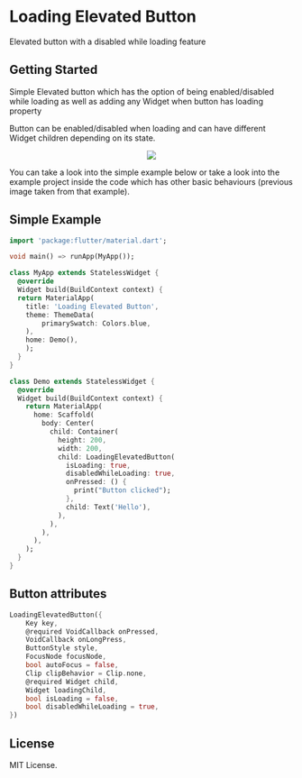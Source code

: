 # Loading Elevated Button

Elevated button with a disabled while loading feature

## Getting Started

Simple Elevated button which has the option of being enabled/disabled while loading as well as adding any Widget when button has loading property

Button can be enabled/disabled when loading and can have different Widget children depending on its state.

<p align="center">
  <img src="https://media.giphy.com/media/OyDeKyCjeQAVR6v1kH/source.gif"/>
</p>

You can take a look into the simple example below or take a look into the example project inside the code which has other basic behaviours (previous image taken from that example).

## Simple Example
```dart
import 'package:flutter/material.dart';

void main() => runApp(MyApp());

class MyApp extends StatelessWidget {
  @override
  Widget build(BuildContext context) {
  return MaterialApp(
    title: 'Loading Elevated Button',
    theme: ThemeData(
        primarySwatch: Colors.blue,
    ),
    home: Demo(),
    );
  }
}

class Demo extends StatelessWidget {
  @override
  Widget build(BuildContext context) {
    return MaterialApp(
      home: Scaffold(
        body: Center(
          child: Container(
            height: 200,
            width: 200,
            child: LoadingElevatedButton(
              isLoading: true,
              disabledWhileLoading: true,
              onPressed: () {
                print("Button clicked");
              },
              child: Text('Hello'),
            ),
          ),
        ),
      ),
    );
  }
}
```

## Button attributes

```dart
LoadingElevatedButton({
    Key key,
    @required VoidCallback onPressed,
    VoidCallback onLongPress,
    ButtonStyle style,
    FocusNode focusNode,
    bool autoFocus = false,
    Clip clipBehavior = Clip.none,
    @required Widget child,
    Widget loadingChild,
    bool isLoading = false,
    bool disabledWhileLoading = true,
})
```

## License
MIT License.
